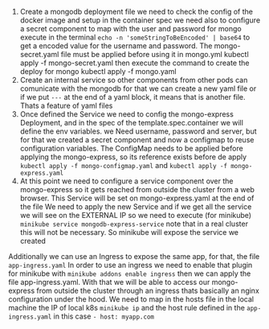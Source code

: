 1. Create a mongodb deployment file
   we need to check the config of the docker image and setup in the container spec
   we need also to configure a secret component to map with the user and password for mongo
   execute in the terminal `echo -n 'someStringToBeEncoded' | base64`
   to get a encoded value for the username and password.
   The mongo-secret.yaml file must be applied before using it in mongo.yml
   kubectl apply -f mongo-secret.yaml
   then execute the command to create the deploy for mongo
   kubectl apply -f mongo.yaml
2. Create an internal service so other components from other pods can comunicate with the mongodb
   for that we can create a new yaml file or if we put `---` at the end of a yaml block, it means that
   is another file. Thats a feature of yaml files
3. Once defined the Service we need to config the mongo-express Deployment, and in the spec of the template.spec.container
   we will define the env variables. we Need username, password and server, but for that we created 
   a secret component and now a configmap to reuse configuration variables. The ConfigMap needs to be applied
   before applying the mongo-express, so its reference exists before de apply
   `kubectl apply -f mongo-configmap.yaml`
   and `kubectl apply -f mongo-express.yaml`
4. At this point we need to configure a service component over the mongo-express so it gets reached from outside the cluster
   from a web browser. This Service will be set on mongo-express.yaml at the end of the file
   We need to apply the new Service and if we get all the service we will see on the EXTERNAL IP <pending>
   so we need to execute (for minikube) `minikube service mongodb-express-service` note that in a real cluster this will not 
   be necessary. So minikube will expose the service we created

Additionally we can use an Ingress to expose the same app, for that, the file `app-ingress.yaml`
In order to use an ingress we need to enable that plugin for minikube with ```minikube addons enable ingress```
then we can apply the file app-ingress.yaml. With that we will be able to access our mongo-express from outside the cluster
through an ingress thats basically an nginx configuration under the hood. We need to map in the hosts file in the local machine the IP of local k8s `minikube ip` and the host rule defined in the `app-ingress.yaml` in this case `- host: myapp.com`
